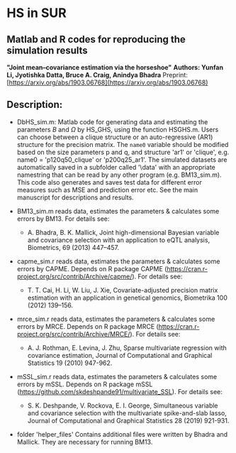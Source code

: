 # HS in SUR

## Matlab and R codes for reproducing the simulation results 

**"Joint mean–covariance estimation via the horseshoe"**
**Authors: Yunfan Li, Jyotishka Datta, Bruce A. Craig, Anindya Bhadra**
Preprint: [https://arxiv.org/abs/1903.06768](https://arxiv.org/abs/1903.06768) 


## Description:

*  DbHS_sim.m: Matlab code for generating data and estimating the parameters $B$ and $\Omega$ by HS_GHS, using the function HSGHS.m. Users can choose between a clique structure or an auto-regressive (AR1) structure for the precision matrix. The `name0` variable should be modified based on the size parameters p and q, and structure 'ar1' or 'clique', e.g. name0 = 'p120q50_clique' or 'p200q25_ar1'. The simulated datasets are automatically saved in a subfolder called '\data\' with an appropriate namestring that can be read by any other program (e.g. BM13_sim.m). This code also generates and saves test data for different error measures such as MSE and prediction error etc. See the main manuscript for descriptions and results. 

* BM13_sim.m reads data, estimates the parameters & calculates some errors by BM13. For details see:       
  - A. Bhadra, B. K. Mallick, Joint high-dimensional Bayesian variable and covariance selection with an application to eQTL analysis, Biometrics, 69 (2013) 447–457.

* capme_sim.r reads data, estimates the parameters & calculates some errors by CAPME. Depends on R package CAPME (https://cran.r-project.org/src/contrib/Archive/capme/). For details see:
   - T. T. Cai, H. Li, W. Liu, J. Xie, Covariate-adjusted precision matrix estimation with an application in genetical genomics, Biometrika 100 (2012) 139–156.

* mrce_sim.r reads data, estimates the parameters & calculates some errors by MRCE. Depends on R package MRCE (https://cran.r-project.org/src/contrib/Archive/MRCE/). For details see: 
  -  A. J. Rothman, E. Levina, J. Zhu, Sparse multivariate regression with covariance estimation, Journal of Computational and Graphical Statistics 19 (2010) 947-962.

* mSSL_sim.r reads data, estimates the parameters & calculates some errors by mSSL. Depends on R package mSSL (https://github.com/skdeshpande91/multivariate_SSL). For details see:
   -  S. K. Deshpande, V. Rockova, E. I. George, Simultaneous variable and covariance selection with the multivariate spike-and-slab lasso, Journal of Computational and Graphical Statistics 28 (2019) 921-931.

* folder 'helper_files' Contains additional files were written by Bhadra and Mallick. They are necessary for running BM13.
